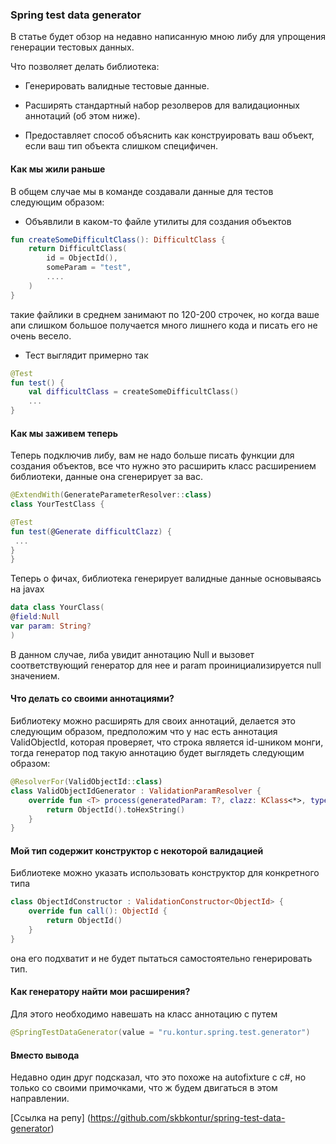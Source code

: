 ### Spring test data generator

В статье будет обзор на недавно написанную мною либу для упрощения генерации тестовых данных.

Что позволяет делать библиотека:

* Генерировать валидные тестовые данные.

* Расширять стандартный набор резолверов для валидационных аннотаций (об этом ниже).

* Предоставляет способ объяснить как конструировать ваш объект, если ваш тип объекта слишком специфичен.

#### Как мы жили раньше
В общем случае мы в команде создавали данные для тестов следующим образом:
* Объявлили в каком-то файле утилиты для создания объектов
```kotlin
fun createSomeDifficultClass(): DifficultClass {
    return DifficultClass(
        id = ObjectId(),
        someParam = "test",
        ....
    )
}
``` 
такие файлики в среднем занимают по 120-200 строчек,
но когда ваше апи слишком большое получается много лишнего кода и писать его не очень весело.
* Тест выглядит примерно так
```kotlin
@Test
fun test() {
    val difficultClass = createSomeDifficultClass()
    ...
}
```

#### Как мы заживем теперь

Теперь подключив либу, вам не надо больше писать функции для создания объектов, все что нужно это расширить класс
расширением библиотеки, данные она сгенерирует за вас.
```kotlin
@ExtendWith(GenerateParameterResolver::class)
class YourTestClass {

@Test
fun test(@Generate difficultClazz) {
 ...
}
}
```
Теперь о фичах, библиотека генерирует валидные данные основываясь на javax

```kotlin
data class YourClass(
@field:Null
var param: String?
)
```
В данном случае, либа увидит аннотацию Null и вызовет соответствующий генератор для нее и param проинициализируется null значением.


#### Что делать со своими аннотациями?
Библиотеку можно расширять для своих аннотаций, делается это следующим образом, предположим что у нас есть аннотация
ValidObjectId, которая проверяет, что строка является id-шником монги, тогда генератор под такую аннотацию будет
выглядеть следующим образом:
```kotlin
@ResolverFor(ValidObjectId::class)
class ValidObjectIdGenerator : ValidationParamResolver {
    override fun <T> process(generatedParam: T?, clazz: KClass<*>, type: KType, annotation: Annotation): Any? {
        return ObjectId().toHexString()
    }
}
```

#### Мой тип содержит конструктор с некоторой валидацией
Библиотеке можно указать использовать конструктор для конкретного типа
```kotlin
class ObjectIdConstructor : ValidationConstructor<ObjectId> {
    override fun call(): ObjectId {
        return ObjectId()
    }
}
```
она его подхватит и не будет пытаться самостоятельно генерировать тип.

#### Как генератору найти мои расширения?

Для этого необходимо навешать на класс аннотацию с путем
```kotlin
@SpringTestDataGenerator(value = "ru.kontur.spring.test.generator")
```

#### Вместо вывода 

Недавно один друг подсказал, что это похоже на autofixture с c#, но только со своими примочками,
 что ж будем двигаться в этом направлении.
 
[Ссылка на репу] (https://github.com/skbkontur/spring-test-data-generator) 